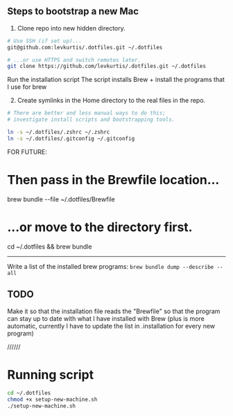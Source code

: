 ## Steps to bootstrap a new Mac
1. Clone repo into new hidden directory.

```zsh
# Use SSH (if set up)...
git@github.com:levkurtis/.dotfiles.git ~/.dotfiles

# ...or use HTTPS and switch remotes later.
git clone https://github.com/levkurtis/.dotfiles.git ~/.dotfiles
```

Run the installation script
The script installs Brew + install the programs that I use for brew



2. Create symlinks in the Home directory to the real files in the repo.

```zsh
# There are better and less manual ways to do this;
# investigate install scripts and bootstrapping tools.

ln -s ~/.dotfiles/.zshrc ~/.zshrc
ln -s ~/.dotfiles/.gitconfig ~/.gitconfig
```

FOR FUTURE:

# Then pass in the Brewfile location...
brew bundle --file ~/.dotfiles/Brewfile

# ...or move to the directory first.
cd ~/.dotfiles && brew bundle


---
Write a list of the installed brew programs:
`brew bundle dump --describe --all`


## TODO
Make it so that the installation file reads the "Brewfile" so that the program can stay up to date with what I have installed with Brew (plus is more automatic, currently I have to update the list in .installation for every new program)

//////
# Running script
```zsh
cd ~/.dotfiles
chmod +x setup-new-machine.sh
./setup-new-machine.sh
```